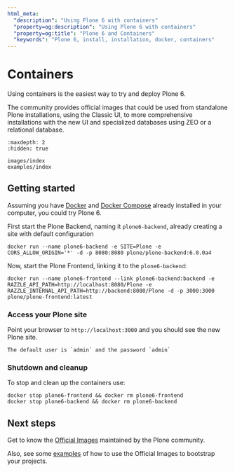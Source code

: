 ```yaml
---
html_meta:
  "description": "Using Plone 6 with containers"
  "property=og:description": "Using Plone 6 with containers"
  "property=og:title": "Plone 6 and Containers"
  "keywords": "Plone 6, install, installation, docker, containers"
---
```

# Containers

Using containers is the easiest way to try and deploy Plone 6.

The community provides official images that could be used from standalone Plone installations, using the Classic UI, to more comprehensive installations with the new UI and specialized databases using ZEO or a relational database.

```{toctree}
:maxdepth: 2
:hidden: true

images/index
examples/index
```

## Getting started

Assuming you have [Docker](https://docs.docker.com/get-docker/) and [Docker Compose](https://docs.docker.com/compose/install/) already installed in your computer, you could try Plone 6.

First start the Plone Backend, naming it `plone6-backend`, already creating a site with default configuration

```shell
docker run --name plone6-backend -e SITE=Plone -e CORS_ALLOW_ORIGIN='*' -d -p 8080:8080 plone/plone-backend:6.0.0a4
```

Now, start the Plone Frontend, linking it to the `plone6-backend`:

```shell
docker run --name plone6-frontend --link plone6-backend:backend -e RAZZLE_API_PATH=http://localhost:8080/Plone -e RAZZLE_INTERNAL_API_PATH=http://backend:8080/Plone -d -p 3000:3000 plone/plone-frontend:latest
```

### Access your Plone site

Point your browser to `http://localhost:3000` and you should see the new Plone site.

```{note}
The default user is `admin` and the password `admin`
```

### Shutdown and cleanup

To stop and clean up the containers use:

```shell
docker stop plone6-frontend && docker rm plone6-frontend
docker stop plone6-backend && docker rm plone6-backend
```

## Next steps

Get to know the [Official Images](images/index) maintained by the Plone community.

Also, see some [examples](examples/index) of how to use the Official Images to bootstrap your projects.
